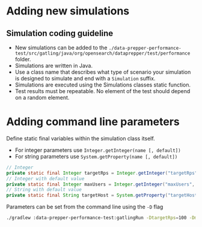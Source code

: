# Adding new simulations

## Simulation coding guideline
- New simulations can be added to the `./data-prepper-performance-test/src/gatling/java/org/opensearch/dataprepper/test/performance` folder.
- Simulations are written in Java.
- Use a class name that describes what type of scenario your simulation is designed to simulate and end with a `Simulation` suffix. 
- Simulations are executed using the Simulations classes static function.
- Test results must be repeatable. No element of the test should depend on a random element.

# Adding command line parameters

Define static final variables within the simulation class itself.
- For integer parameters use `Integer.getInteger(name [, default])`
- For string parameters use `System.getProperty(name [, default])`

```java
// Integer
private static final Integer targetRps = Integer.getInteger("targetRps");
// Integer with default value
private static final Integer maxUsers = Integer.getInteger("maxUsers", 1000);
// String with default value
private static final String targetHost = System.getProperty("targetHost", "http://localhost");
```

Parameters can be set from the command line using the `-D` flag
```bash
./gradlew :data-prepper-performance-test:gatlingRun -DtargetRps=100 -DmaxUsers=10 -DtargetHost=127.0.0.1
```
